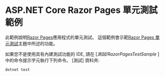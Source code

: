 # <a name="aspnet-core-razor-pages-unit-tests-sample"></a>ASP.NET Core Razor Pages 單元測試範例

此範例說明[Razor Pages](https://docs.microsoft.com/aspnet/core/mvc/razor-pages)應用程式的單元測試。 這個範例會示範[Razor Pages 單元測試](https://docs.microsoft.com/aspnet/core/test/razor-pages-tests)主題中所述的功能。

如果您不是使用具有內建測試功能的 IDE, 請在 [*測試/RazorPagesTestSample* ] 中的命令提示字元執行下列命令。 [測試] 資料夾:

```console
dotnet test
```
